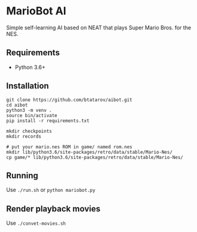 # MarioBot AI

Simple self-learning AI based on NEAT that plays Super Mario Bros. for the NES.

## Requirements
* Python 3.6+

## Installation
    git clone https://github.com/btatarov/aibot.git
    cd aibot
    python3 -m venv .
    source bin/activate
    pip install -r requirements.txt

    mkdir checkpoints
    mkdir records

    # put your mario.nes ROM in game/ named rom.nes
    mkdir lib/python3.6/site-packages/retro/data/stable/Mario-Nes/
    cp game/* lib/python3.6/site-packages/retro/data/stable/Mario-Nes/

## Running
Use `./run.sh` or `python mariobot.py`

## Render playback movies
Use `./convet-movies.sh`
